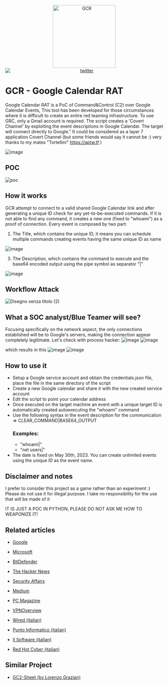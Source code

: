<p align="center">
  <img alt="GCR" src="https://github.com/MrSaighnal/GCR-Google-Calendar-RAT/blob/main/images/logo.png?raw=true" height="200" /><br />
<a href="https://twitter.com/mrsaighnal"><img src="https://img.shields.io/twitter/follow/mrsaighnal?style=social" alt="twitter" style="text-align:center;display:block;"></a>
 
</p>
<p align="left">

# GCR - Google Calendar RAT
Google Calendar RAT is a PoC of Command&amp;Control (C2) over Google Calendar Events, This tool has been developed for those circumstances where it is difficult to create an entire red teaming infrastructure. To use GRC, only a Gmail account is required.
The script creates a 'Covert Channel' by exploiting the event descriptions in Google Calendar. The target will connect directly to Google."
It could be considered as a layer 7 application Covert Channel (but some friends would say it cannot be :) very thanks to my mates "Tortellini" https://aptw.tf )

![image](https://github.com/MrSaighnal/GCR-Google-Calendar-RAT/assets/47419260/8e4e1f83-8141-408d-8910-e8e92896b8e4)

## POC
![poc](https://github.com/MrSaighnal/GCR-Google-Calendar-RAT/assets/47419260/b83e6f28-36bd-454d-9c04-87095a280b1a)

## How it works
GCR attempt to connect to a valid shared Google Calendar link and after generating a unique ID check for any yet-to-be-executed commands.
If it is not able to find any command, it creates a new one (fixed to "whoami") as a proof of connection.
Every event is composed by two part:
1. The Title, which contains the unique ID, it means you can schedule multiple commands creating events having the same unique ID as name


![image](https://github.com/MrSaighnal/GCR-Google-Calendar-RAT/assets/47419260/df999259-3b1b-419f-b555-204fc5dc2dbf)

3. The Description, which contains the command to execute and the base64 encoded output using the pipe symbol as separator "|"


![image](https://github.com/MrSaighnal/GCR-Google-Calendar-RAT/assets/47419260/5f2630e2-5591-48d1-bae2-5695afa8a33e)

## Workflow Attack
![Disegno senza titolo (2)](https://github.com/MrSaighnal/GCR-Google-Calendar-RAT/assets/47419260/99bec717-4e9a-4880-9a5a-b038666441b6)



## What a SOC analyst/Blue Teamer will see?
Focusing specifically on the network aspect, the only connections established will be to Google's servers, making the connection appear completely legitimate.
Let's check with process hacker:
![image](https://github.com/MrSaighnal/GCR-Google-Calendar-RAT/assets/47419260/a2bf1f24-90a6-49ab-9a12-bcc7c999e2b3)
![image](https://github.com/MrSaighnal/GCR-Google-Calendar-RAT/assets/47419260/66dbd7b5-4060-4829-9229-99bb0c5a19e5)


which results in this
![image](https://github.com/MrSaighnal/GCR-Google-Calendar-RAT/assets/47419260/244e9acf-44a9-45b7-92f5-f61d911446a3)
![image](https://github.com/MrSaighnal/GCR-Google-Calendar-RAT/assets/47419260/14c875fc-c28f-45d6-94c1-64e3dd02606b)



## How to use it
- Setup a Google service account and obtain the credentials.json file, place the file in the same directory of the script
- Create a new Google calendar and share it with the new created service account
- Edit the script to point your calendar address
- Once executed on the target machine an event with a unique target ID is automatically created autoexecuting the "whoami" command
- Use the following syntax in the event description for the communication =>   CLEAR_COMMAND|BASE64_OUTPUT
  ### Examples:
  - "whoami|"
  - "net users|"
- The date is fixed on May 30th, 2023. You can create unlimited events using the unique ID as the event name.

## Disclaimer and notes
I prefer to consider this project as a game rather than an experiment :)
Please do not use it for illegal purpose.
I take no responsibility for the use that will be made of it

IT IS JUST A POC IN PYTHON, PLEASE DO NOT ASK ME HOW TO WEAPONIZE IT!

## Related articles

- [Google](https://services.google.com/fh/files/blogs/gcat_threathorizons_full_oct2023.pdf)

- [Microsoft](https://www.msn.com/en-us/news/technology/google-calendar-exploited-in-new-remote-access-trojan-rat/ar-AA1jwtOA)

- [BitDefender](https://www.bitdefender.com/blog/hotforsecurity/google-warns-of-google-calendar-rat-exploit-in-security-report/)

- [The Hacker News](https://thehackernews.com/2023/11/google-warns-of-hackers-absing-calendar.html)

- [Security Affairs](https://securityaffairs.com/153700/hacking/google-calendar-rat-attacks.html)

- [Medium](https://chennylmf.medium.com/unveiling-the-cunning-a-demo-of-google-calendar-rat-exploiting-calendar-service-for-c2-operations-d6ee0b2f8011)

- [PC Magazine](https://www.pcmag.com/news/google-calendar-is-a-potential-tool-for-hackers-to-control-malware)

- [VPNOverview](https://vpnoverview.com/news/google-calendar-can-be-used-to-spread-malware-report-warns/)

- [Wired (italian)](https://www.wired.it/article/google-calendar-attacchi-informatici-malware/)

- [Punto Informatico (italian)](https://www.punto-informatico.it/google-calendar-nuovo-bersaglio-hacker/)

- [Il Software (italian)](https://www.ilsoftware.it/google-calendar-rat-hacker-sfruttano-calendar-per-i-loro-attacchi/)

- [Red Hot Cyber (italian)](https://www.redhotcyber.com/post/google-calendar-utilizzato-come-comand-control-per-la-gestione-dei-malware/)

## Similar Project

- [GC2-Sheet (by Lorenzo Grazian)](https://github.com/looCiprian/GC2-sheet)
